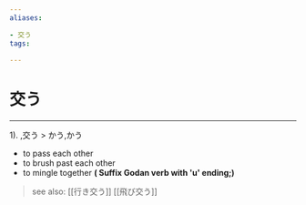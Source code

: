 ```yaml
---
aliases:
    
- 交う
tags:
    
---
```


# 交う
---
1).
,交う > かう,かう

- to pass each other
- to brush past each other
- to mingle together
**( Suffix Godan verb with 'u' ending;)**
> see also:  [[行き交う]] [[飛び交う]]
            